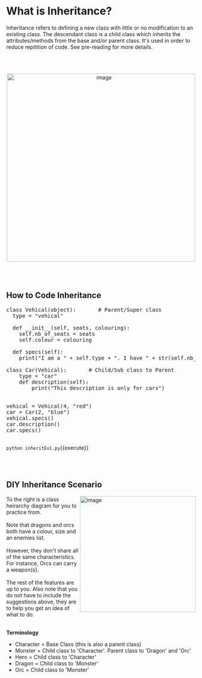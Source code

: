 # What is Inheritance?
Inheritance refers to defining a new class with little or no modification to an existing class. The descendant class is a child class which inherits the attributes/methods from the base and/or parent class. It's used in order to reduce repitition of code. See pre-reading for more details.

<br></br>
<p align="center">
  <img width="500"  alt="image" src="https://www.learnbyexample.org/wp-content/uploads/python/Python-Inheritance-Illustration.png">
</p>
<br></br>

## How to Code Inheritance

<pre class="file" data-filename="inheritEx1.py" data-target="replace">
class Vehical(object):       # Parent/Super class
  type = "vehical"
  
  def __init__(self, seats, colouring):
    self.nb_of_seats = seats
    self.colour = colouring
      
  def specs(self):
    print("I am a " + self.type + ". I have " + str(self.nb_of_seats) + " seats and I am " + self.colour)

class Car(Vehical):       # Child/Sub class to Parent
    type = "car"
    def description(self):
        print("This description is only for cars")
        
    
vehical = Vehical(4, "red")
car = Car(2, "blue")
vehical.specs()
car.description()
car.specs()

</pre>

`python inheritEx1.py`{{execute}}

<br></br>

## DIY Inheritance Scenario
<img width="308"  align="right" alt="image" src="https://ds055uzetaobb.cloudfront.net/brioche/uploads/7vXgCqKOYV-lotr.png?width=2400">
To the right is a class heirarchy diagram for you to practice from.<br></br>Note that dragons and orcs both have a colour, size and an enemies list.<br></br>However, they don't share all of the same characteristics. For instance, Orcs can carry a weapon(s).<br></br>The rest of the features are up to you. Also note that you do not have to include the suggestions above, they are to help you get an idea of what to do.
<br></br>

**Terminology**
<ul>
  <li>Character = Base Class (this is also a parent class)</li>
  <li>Monster = Child class to 'Character'. Parent class to 'Dragon' and 'Orc'</li>
  <li>Hero = Child class to 'Character'</li>
  <li>Dragon = Child class to 'Monster'</li>
  <li>Orc = Child class to 'Monster'</li>
</ul>


